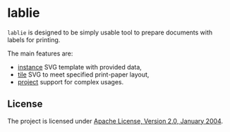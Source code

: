 # lablie

`lablie` is designed to be simply usable tool to prepare documents with labels for printing.

The main features are:

* [instance][instance-command] SVG template with provided data,
* [tile][tile-command] SVG to meet specified print-paper layout,
* [project][project-command] support for complex usages.

[instance-command]: cli/command/instance.md
[tile-command]: cli/command/tile.md
[project-command]: cli/command/project.md

## License

The project is licensed under [Apache License, Version 2.0, January 2004][apache-license-v2].

[apache-license-v2]: https://www.apache.org/licenses/LICENSE-2.0
